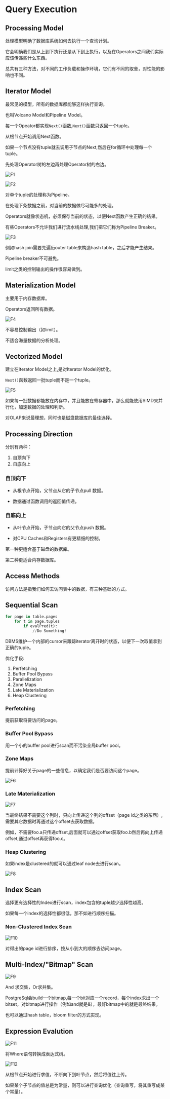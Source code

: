 # Query Execution

## Processing Model

处理模型明确了数据库系统如何去执行一个查询计划。

它会明确我们是从上到下执行还是从下到上执行，以及在Operators之间我们实际应该传递些什么东西。

总共有三种方法，对不同的工作负载和操作环境，它们有不同的取舍，对性能的影响也不同。

## Iterator Model

最常见的模型，所有的数据库都能够这样执行查询。

也叫Volcano Model和Pipeline Model。

每一个Opeator都实现`Next()`函数,`Next()`函数只返回一个tuple。

从根节点开始调用Next函数。

如果一个节点没有tuple就去调用子节点的Next,然后在for循环中处理每一个tuple。

先处理Operator树的左边再处理Operator树的右边。

![F1](./F1.png)

![F2](./F2.png)

对单个tuple的处理称为Pipeline。

在处理下条数据之前，对当前的数据做尽可能多的处理。

Operators就像状态机，必须保存当前的状态，以便Next函数产生正确的结果。

有些Operators不允许我们进行流水线处理,我们把它们称为Pipeline Breaker。

![F3](./F3.png)

例如hash join需要先遍历outer table来构造hash table，之后才能产生结果。

Pipeline breaker不可避免。

limit之类的控制输出的操作很容易做到。

## Materialization Model

主要用于内存数据库。

Operators返回所有数据。

![F4](./F4.png)

不容易控制输出（如limit）。

不适合海量数据的分析处理。

## Vectorized Model

建立在Iterator Model之上,是对Iterator Model的优化。

`Next()`函数返回一批tuple而不是一个tuple。

![F5](./F5.png)

如果每一批数据都能放在内存中，并且能放在寄存器中，那么就能使用SIMD来并行化，加速数据的处理和判断。

对OLAP来说最理想，同时也是磁盘数据库的最佳选择。

## Processing Direction

分别有两种：

1. 自顶向下
2. 自底向上

### 自顶向下

* 从根节点开始，父节点从它的子节点pull 数据。

* 数据通过函数调用的返回值传递。

### 自底向上

* 从叶节点开始，子节点向它的父节点push 数据。

* 对CPU Caches和Registers有更精细的控制。

第一种更适合基于磁盘的数据库。

第二种更适合内存数据库。

## Access Methods

访问方法是指我们如何去访问表中的数据，有三种基础的方式。

## Sequential Scan

```python
for page in table.pages
    for t in page.tuples 
        if evalPred(t):
            //Do Something!
```

DBMS维护一个内部的cursor来跟踪iterator离开时的状态，以便下一次取值拿到正确的tuple。

优化手段:

1. Perfetching
2. Buffer Pool Bypass
3. Parallelization
4. Zone Maps
5. Late Materialization
6. Heap Clustering

### Perfetching

提前获取将要访问的page。

### Buffer Pool Bypass

用一个小的buffer pool进行scan而不污染全局buffer pool。

### Zone Maps

提前计算好关于page的一些信息，以确定我们是否要访问这个page。

![F6](./F6.png)

### Late Materialization

![F7](./F7.png)

当最终结果不需要这个列时，只向上传递这个列的offset（page id之类的东西）,需要其它数据时再通过这个offset去获取数据。

例如，不需要foo.a只传递offset,后面就可以通过offset获取foo.b然后再向上传递offset,通过offset再获得foo.c。

### Heap Clustering

如果index是clustered的就可以通过leaf node去进行scan。

![F8](./F8.png)

## Index Scan

选择更有选择性的Index进行scan，index包含的tuple越少选择性越高。

如果每一个index的选择性都很低，那不如进行顺序扫描。

### Non-Clustered Index Scan

![F10](./F10.png)

对得出的page id进行排序，按从小到大的顺序去访问page。

## Multi-Index/"Bitmap" Scan

![F9](./F9.png)

And 求交集，Or求并集。

PostgreSql会build一个bitmap,每一个bit对应一个record，每个index求出一个bitset，对bitmap进行操作（例如and就是&），最好bitmap中的就是最终结果。

也可以通过hash table，bloom filter的方式实现。

## Expression Evalution

![F11](./F11.png)

将Where语句转换成表达式树。

![F12](./F12.png)

从根节点开始进行求值，不断向下到叶节点，然后将值往上传。

如果某个子节点的值总是为常量，则可以进行查询优化（查询重写，将其重写成某个常量）。